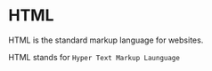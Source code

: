 # HTML

HTML is the standard markup language for websites.

HTML stands for `Hyper Text Markup Launguage`
